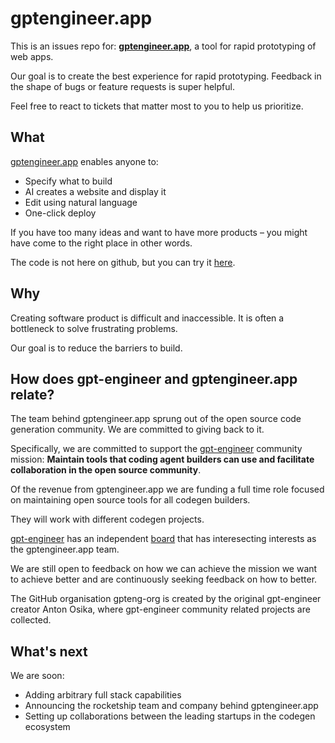 # gptengineer.app

This is an issues repo for: **[gptengineer.app](https://gptengineer.app)**, a tool for rapid prototyping of web apps.

Our goal is to create the best experience for rapid prototyping. Feedback in the shape of bugs or feature requests is super helpful.

Feel free to react to tickets that matter most to you to help us prioritize.

## What

[gptengineer.app](https://gptengineer.app) enables anyone to:

- Specify what to build
- AI creates a website and display it
- Edit using natural language
- One-click deploy

If you have too many ideas and want to have more products – you might have come to the right place in other words.


The code is not here on github, but you can try it [here](https://gptengineer.app).

## Why
Creating software product is difficult and inaccessible. It is often a bottleneck to solve frustrating problems.

Our goal is to reduce the barriers to build.

## How does gpt-engineer and gptengineer.app relate?

The team behind gptengineer.app sprung out of the open source code generation community. We are committed to giving back to it.

Specifically, we are committed to support the [gpt-engineer](https://github.com/AntonOsika/gpt-engineer) community mission:
**Maintain tools that coding agent builders can use and facilitate collaboration in the open source community**.

Of the revenue from gptengineer.app we are funding a full time role focused on maintaining open source tools for all codegen builders.

They will work with different codegen projects.

[gpt-engineer](https://github.com/AntonOsika/gpt-engineer) has an independent [board](https://github.com/AntonOsika/gpt-engineer/GOVERNANCE.md) that has interesecting interests as the gptengineer.app team.

We are still open to feedback on how we can achieve the mission we want to achieve better and are continuously seeking feedback on how to better.

The GitHub organisation gpteng-org is created by the original gpt-engineer creator Anton Osika, where gpt-engineer community related projects are collected.


## What's next

We are soon:
- Adding arbitrary full stack capabilities
- Announcing the rocketship team and company behind gptengineer.app
- Setting up collaborations between the leading startups in the codegen ecosystem
